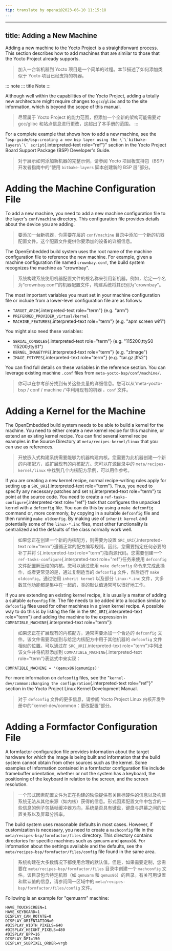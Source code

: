```yaml
---
tip: translate by openai@2023-06-10 11:15:18
...
```

---
title: Adding a New Machine
---------------------------

Adding a new machine to the Yocto Project is a straightforward process. This section describes how to add machines that are similar to those that the Yocto Project already supports.

> 加入一台新机器到 Yocto 项目是一个简单的过程。本节描述了如何添加类似于 Yocto 项目已经支持的机器。

::: note
::: title
Note
:::

Although well within the capabilities of the Yocto Project, adding a totally new architecture might require changes to `gcc`/`glibc` and to the site information, which is beyond the scope of this manual.

> 尽管属于 Yocto Project 的能力范围，但添加一个全新的架构可能需要对 gcc/glibc 和站点信息进行更改，这超出了本手册的范围。
> :::

For a complete example that shows how to add a new machine, see the \"``bsp-guide/bsp:creating a new bsp layer using the \`\`bitbake-layers\`\` script``{.interpreted-text role="ref"}\" section in the Yocto Project Board Support Package (BSP) Developer\'s Guide.

> 对于展示如何添加新机器的完整示例，请参阅 Yocto 项目板支持包（BSP）开发者指南中的“使用 `bitbake-layers` 脚本创建新的 BSP 层”部分。

# Adding the Machine Configuration File

To add a new machine, you need to add a new machine configuration file to the layer\'s `conf/machine` directory. This configuration file provides details about the device you are adding.

> 要添加一台新机器，你需要在层的 `conf/machine` 目录中添加一个新的机器配置文件。这个配置文件提供你要添加的设备的详细信息。

The OpenEmbedded build system uses the root name of the machine configuration file to reference the new machine. For example, given a machine configuration file named `crownbay.conf`, the build system recognizes the machine as \"crownbay\".

> 系统构建系统使用机器配置文件的根名称来引用新机器。例如，给定一个名为“crownbay.conf”的机器配置文件，构建系统将其识别为“crownbay”。

The most important variables you must set in your machine configuration file or include from a lower-level configuration file are as follows:

- `TARGET_ARCH`{.interpreted-text role="term"} (e.g. \"arm\")
- `PREFERRED_PROVIDER_virtual/kernel`
- `MACHINE_FEATURES`{.interpreted-text role="term"} (e.g. \"apm screen wifi\")

You might also need these variables:

- `SERIAL_CONSOLES`{.interpreted-text role="term"} (e.g. \"115200;ttyS0 115200;ttyS1\")
- `KERNEL_IMAGETYPE`{.interpreted-text role="term"} (e.g. \"zImage\")
- `IMAGE_FSTYPES`{.interpreted-text role="term"} (e.g. \"tar.gz jffs2\")

You can find full details on these variables in the reference section. You can leverage existing machine `.conf` files from `meta-yocto-bsp/conf/machine/`.

> 你可以在参考部分找到有关这些变量的详细信息。您可以从'meta-yocto-bsp / conf / machine /'中利用现有的机器 `。conf` 文件。

# Adding a Kernel for the Machine

The OpenEmbedded build system needs to be able to build a kernel for the machine. You need to either create a new kernel recipe for this machine, or extend an existing kernel recipe. You can find several kernel recipe examples in the Source Directory at `meta/recipes-kernel/linux` that you can use as references.

> 开放嵌入式构建系统需要能够为机器构建内核。您需要为此机器创建一个新的内核配方，或扩展现有的内核配方。您可以在源目录中的 `meta/recipes-kernel/linux` 中找到几个内核配方示例，可以用作参考。

If you are creating a new kernel recipe, normal recipe-writing rules apply for setting up a `SRC_URI`{.interpreted-text role="term"}. Thus, you need to specify any necessary patches and set `S`{.interpreted-text role="term"} to point at the source code. You need to create a `ref-tasks-configure`{.interpreted-text role="ref"} task that configures the unpacked kernel with a `defconfig` file. You can do this by using a `make defconfig` command or, more commonly, by copying in a suitable `defconfig` file and then running `make oldconfig`. By making use of `inherit kernel` and potentially some of the `linux-*.inc` files, most other functionality is centralized and the defaults of the class normally work well.

> 如果您正在创建一个新的内核配方，则需要为设置 `SRC_URI`{.interpreted-text role="term"}遵循正常的配方编写规则。因此，您需要指定任何必要的补丁并将 `S`{.interpreted-text role="term"}指向源代码。您需要创建一个 `ref-tasks-configure`{.interpreted-text role="ref"}任务来使用 `defconfig` 文件配置解压缩的内核。您可以通过使用 `make defconfig` 命令来完成此操作，或者更常见的是，通过复制适当的 `defconfig` 文件，然后运行 `make oldconfig`。通过使用 `inherit kernel` 以及部分 `linux-*.inc` 文件，大多数其他功能都是集中在一起的，类的默认值通常可以很好地工作。

If you are extending an existing kernel recipe, it is usually a matter of adding a suitable `defconfig` file. The file needs to be added into a location similar to `defconfig` files used for other machines in a given kernel recipe. A possible way to do this is by listing the file in the `SRC_URI`{.interpreted-text role="term"} and adding the machine to the expression in `COMPATIBLE_MACHINE`{.interpreted-text role="term"}:

> 如果您正在扩展现有的内核配方，通常需要添加一个合适的 `defconfig` 文件。该文件需要添加到与给定内核配方中用于其他机器的 `defconfig` 文件相似的位置。可以通过在 `SRC_URI`{.interpreted-text role="term"}中列出该文件并将机器添加到 `COMPATIBLE_MACHINE`{.interpreted-text role="term"}表达式中来实现：

```
COMPATIBLE_MACHINE = '(qemux86|qemumips)'
```

For more information on `defconfig` files, see the \"`kernel-dev/common:changing the configuration`{.interpreted-text role="ref"}\" section in the Yocto Project Linux Kernel Development Manual.

> 对于 `defconfig` 文件的更多信息，请参阅 Yocto Project Linux 内核开发手册中的“kernel-dev/common：更改配置”部分。

# Adding a Formfactor Configuration File

A formfactor configuration file provides information about the target hardware for which the image is being built and information that the build system cannot obtain from other sources such as the kernel. Some examples of information contained in a formfactor configuration file include framebuffer orientation, whether or not the system has a keyboard, the positioning of the keyboard in relation to the screen, and the screen resolution.

> 一个形式因素配置文件为正在构建的映像提供有关目标硬件的信息以及构建系统无法从其他来源（如内核）获得的信息。形式因素配置文件中包含的一些信息的例子包括帧缓冲器方向，系统是否具有键盘，键盘与屏幕之间的位置关系以及屏幕分辨率。

The build system uses reasonable defaults in most cases. However, if customization is necessary, you need to create a `machconfig` file in the `meta/recipes-bsp/formfactor/files` directory. This directory contains directories for specific machines such as `qemuarm` and `qemux86`. For information about the settings available and the defaults, see the `meta/recipes-bsp/formfactor/files/config` file found in the same area.

> 系统构建在大多数情况下都使用合理的默认值。但是，如果需要定制，您需要在 `meta/recipes-bsp/formfactor/files` 目录中创建一个 `machconfig` 文件。该目录包含特定机器（如 `qemuarm` 和 `qemux86`）的目录。有关可用设置和默认值的信息，请参阅同一区域中的 `meta/recipes-bsp/formfactor/files/config` 文件。

Following is an example for \"qemuarm\" machine:

```
HAVE_TOUCHSCREEN=1
HAVE_KEYBOARD=1
DISPLAY_CAN_ROTATE=0
DISPLAY_ORIENTATION=0
#DISPLAY_WIDTH_PIXELS=640
#DISPLAY_HEIGHT_PIXELS=480
#DISPLAY_BPP=16
DISPLAY_DPI=150
DISPLAY_SUBPIXEL_ORDER=vrgb
```
